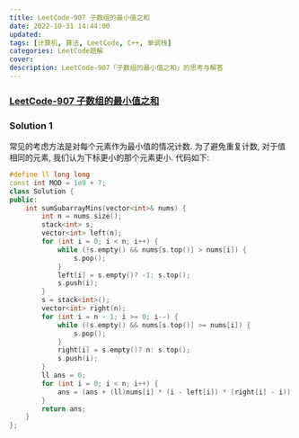 ```yaml
---
title: LeetCode-907 子数组的最小值之和 
date: 2022-10-31 14:44:00
updated:
tags: [计算机, 算法, LeetCode, C++, 单调栈]
categories: LeetCode题解
cover: 
description: LeetCode-907「子数组的最小值之和」的思考与解答
---
```

### [LeetCode-907 子数组的最小值之和](https://leetcode.cn/problems/sum-of-subarray-minimums/)

### Solution 1
常见的考虑方法是对每个元素作为最小值的情况计数. 为了避免重复计数, 对于值相同的元素, 我们认为下标更小的那个元素更小.
代码如下:
```C++
#define ll long long
const int MOD = 1e9 + 7;
class Solution {
public:
    int sumSubarrayMins(vector<int>& nums) {
        int n = nums.size();
        stack<int> s;
        vector<int> left(n);
        for (int i = 0; i < n; i++) {
            while (!s.empty() && nums[s.top()] > nums[i]) {
                s.pop();
            }
            left[i] = s.empty()? -1: s.top();
            s.push(i);
        }
        s = stack<int>();
        vector<int> right(n);
        for (int i = n - 1; i >= 0; i--) {
            while (!s.empty() && nums[s.top()] >= nums[i]) {
                s.pop();
            }
            right[i] = s.empty()? n: s.top();
            s.push(i);
        }
        ll ans = 0;
        for (int i = 0; i < n; i++) {
            ans = (ans + (ll)nums[i] * (i - left[i]) * (right[i] - i)) % MOD;
        }
        return ans;
    }
};
```